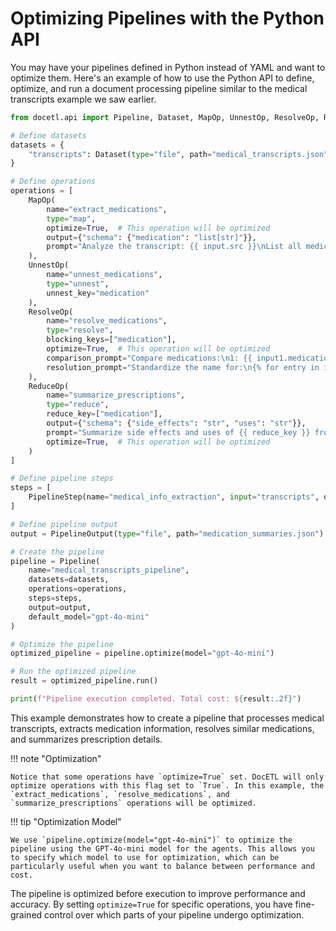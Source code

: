# Optimizing Pipelines with the Python API

You may have your pipelines defined in Python instead of YAML and want to optimize them. Here's an example of how to use the Python API to define, optimize, and run a document processing pipeline similar to the medical transcripts example we saw earlier.

```python
from docetl.api import Pipeline, Dataset, MapOp, UnnestOp, ResolveOp, ReduceOp, PipelineStep, PipelineOutput

# Define datasets
datasets = {
    "transcripts": Dataset(type="file", path="medical_transcripts.json"),
}

# Define operations
operations = [
    MapOp(
        name="extract_medications",
        type="map",
        optimize=True,  # This operation will be optimized
        output={"schema": {"medication": "list[str]"}},
        prompt="Analyze the transcript: {{ input.src }}\nList all medications mentioned.",
    ),
    UnnestOp(
        name="unnest_medications",
        type="unnest",
        unnest_key="medication"
    ),
    ResolveOp(
        name="resolve_medications",
        type="resolve",
        blocking_keys=["medication"],
        optimize=True,  # This operation will be optimized
        comparison_prompt="Compare medications:\n1: {{ input1.medication }}\n2: {{ input2.medication }}\nAre these the same or closely related?",
        resolution_prompt="Standardize the name for:\n{% for entry in inputs %}\n- {{ entry.medication }}\n{% endfor %}"
    ),
    ReduceOp(
        name="summarize_prescriptions",
        type="reduce",
        reduce_key=["medication"],
        output={"schema": {"side_effects": "str", "uses": "str"}},
        prompt="Summarize side effects and uses of {{ reduce_key }} from:\n{% for value in inputs %}\nTranscript {{ loop.index }}: {{ value.src }}\n{% endfor %}",
        optimize=True,  # This operation will be optimized
    )
]

# Define pipeline steps
steps = [
    PipelineStep(name="medical_info_extraction", input="transcripts", operations=["extract_medications", "unnest_medications", "resolve_medications", "summarize_prescriptions"])
]

# Define pipeline output
output = PipelineOutput(type="file", path="medication_summaries.json")

# Create the pipeline
pipeline = Pipeline(
    name="medical_transcripts_pipeline",
    datasets=datasets,
    operations=operations,
    steps=steps,
    output=output,
    default_model="gpt-4o-mini"
)

# Optimize the pipeline
optimized_pipeline = pipeline.optimize(model="gpt-4o-mini")

# Run the optimized pipeline
result = optimized_pipeline.run()

print(f"Pipeline execution completed. Total cost: ${result:.2f}")
```

This example demonstrates how to create a pipeline that processes medical transcripts, extracts medication information, resolves similar medications, and summarizes prescription details.

!!! note "Optimization"

    Notice that some operations have `optimize=True` set. DocETL will only optimize operations with this flag set to `True`. In this example, the `extract_medications`, `resolve_medications`, and `summarize_prescriptions` operations will be optimized.

!!! tip "Optimization Model"

    We use `pipeline.optimize(model="gpt-4o-mini")` to optimize the pipeline using the GPT-4o-mini model for the agents. This allows you to specify which model to use for optimization, which can be particularly useful when you want to balance between performance and cost.

The pipeline is optimized before execution to improve performance and accuracy. By setting `optimize=True` for specific operations, you have fine-grained control over which parts of your pipeline undergo optimization.
